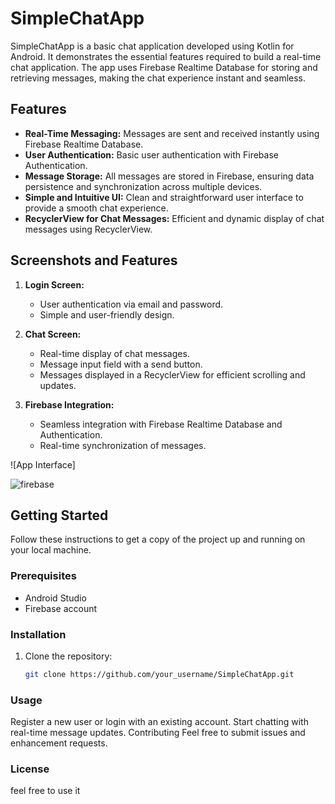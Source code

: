 # SimpleChatApp

SimpleChatApp is a basic chat application developed using Kotlin for Android. It demonstrates the essential features required to build a real-time chat application. The app uses Firebase Realtime Database for storing and retrieving messages, making the chat experience instant and seamless.

## Features
- **Real-Time Messaging:** Messages are sent and received instantly using Firebase Realtime Database.
- **User Authentication:** Basic user authentication with Firebase Authentication.
- **Message Storage:** All messages are stored in Firebase, ensuring data persistence and synchronization across multiple devices.
- **Simple and Intuitive UI:** Clean and straightforward user interface to provide a smooth chat experience.
- **RecyclerView for Chat Messages:** Efficient and dynamic display of chat messages using RecyclerView.

## Screenshots and Features

1. **Login Screen:**
   - User authentication via email and password.
   - Simple and user-friendly design.

2. **Chat Screen:**
   - Real-time display of chat messages.
   - Message input field with a send button.
   - Messages displayed in a RecyclerView for efficient scrolling and updates.

3. **Firebase Integration:**
   - Seamless integration with Firebase Realtime Database and Authentication.
   - Real-time synchronization of messages.

![App Interface] 

![firebase](https://github.com/BirminghamDeveloper/SimpleChatApp/assets/120457374/be805f26-6d8e-4b23-a8cf-86bec28412f4)


## Getting Started

Follow these instructions to get a copy of the project up and running on your local machine.

### Prerequisites

- Android Studio
- Firebase account

### Installation

1. Clone the repository:
   ```sh
   git clone https://github.com/your_username/SimpleChatApp.git

### Usage
Register a new user or login with an existing account.
Start chatting with real-time message updates.
Contributing
Feel free to submit issues and enhancement requests.

### License
feel free to use it    
